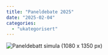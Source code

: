 ```yaml
---
title: "Paneldebate 2025"
date: "2025-02-04"
categories: 
  - "ukategorisert"
---
```


![Paneldebatt simula (1080 x 1350 px)](https://github.com/user-attachments/assets/62a5f954-6baa-49f1-a079-3b3aa905d01c)
